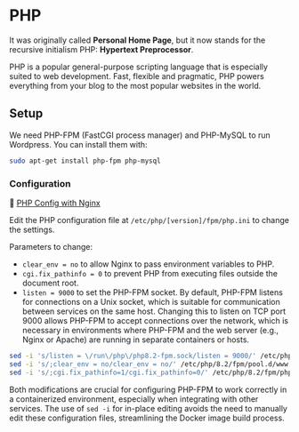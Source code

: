 # PHP

It was originally called **Personal Home Page**, but it now stands for the recursive initialism PHP: **Hypertext Preprocessor**.

PHP is a popular general-purpose scripting language that is especially suited to web development. Fast, flexible and pragmatic, PHP powers everything from your blog to the most popular websites in the world.

## Setup

We need PHP-FPM (FastCGI process manager) and PHP-MySQL to run Wordpress. You can install them with:

```bash
sudo apt-get install php-fpm php-mysql
```

### Configuration

🔗 [PHP Config with Nginx](https://www.php.net/manual/en/install.unix.nginx.php)

Edit the PHP configuration file at `/etc/php/[version]/fpm/php.ini` to change the settings.

Parameters to change:
- `clear_env = no` to allow Nginx to pass environment variables to PHP.
- `cgi.fix_pathinfo = 0` to prevent PHP from executing files outside the document root.
- `listen = 9000` to set the PHP-FPM socket. By default, PHP-FPM listens for connections on a Unix socket, which is suitable for communication between services on the same host. Changing this to listen on TCP port 9000 allows PHP-FPM to accept connections over the network, which is necessary in environments where PHP-FPM and the web server (e.g., Nginx or Apache) are running in separate containers or hosts.

```bash
sed -i 's/listen = \/run\/php\/php8.2-fpm.sock/listen = 9000/' /etc/php/8.2/fpm/pool.d/www.conf
sed -i 's/;clear_env = no/clear_env = no/' /etc/php/8.2/fpm/pool.d/www.conf
sed -i 's/;cgi.fix_pathinfo=1/cgi.fix_pathinfo=0/' /etc/php/8.2/fpm/php.ini
```

Both modifications are crucial for configuring PHP-FPM to work correctly in a containerized environment, especially when integrating with other services. The use of `sed -i` for in-place editing avoids the need to manually edit these configuration files, streamlining the Docker image build process.